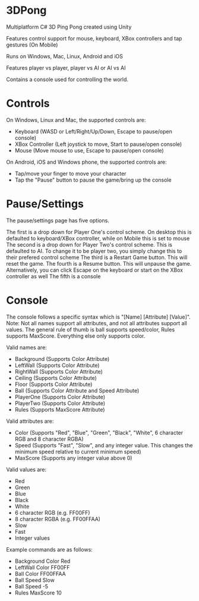 # 3DPong

Multiplatform C# 3D Ping Pong created using Unity

Features control support for mouse, keyboard, XBox controllers and tap gestures (On Mobile)

Runs on Windows, Mac, Linux, Android and iOS

Features player vs player, player vs AI or AI vs AI

Contains a console used for controlling the world.

# Controls

On Windows, Linux and Mac, the supported controls are:
- Keyboard (WASD or Left/Right/Up/Down, Escape to pause/open console)
- XBox Controller (Left joystick to move, Start to pause/open console)
- Mouse (Move mouse to use, Escape to pause/open console)

On Android, iOS and Windows phone, the supported controls are:
- Tap/move your finger to move your character
- Tap the "Pause" button to pause the game/bring up the console

# Pause/Settings

The pause/settings page has five options.

The first is a drop down for Player One's control scheme. On desktop this is defaulted to keyboard/XBox controller, while on Mobile this is set to mouse
The second is a drop down for Player Two's control scheme. This is defaulted to AI. To change it to be player two, you simply change this to their prefered control scheme
The third is a Restart Game button. This will reset the game.
The fourth is a Resume button. This will unpause the game. Alternatively, you can click Escape on the keyboard or start on the XBox controller as well
The fifth is a console

# Console

The console follows a specific syntax which is "[Name] [Attribute] [Value]".
Note: Not all names support all attributes, and not all attributes support all values. The general rule of thumb is ball supports speed/color, Rules supports MaxScore.
Everything else only supports color.

Valid names are:
- Background (Supports Color Attribute)
- LeftWall   (Supports Color Attribute)
- RightWall  (Supports Color Attribute)
- Ceiling    (Supports Color Attribute)
- Floor      (Supports Color Attribute)
- Ball       (Supports Color Attribute and Speed Attribute)
- PlayerOne  (Supports Color Attribute)
- PlayerTwo  (Supports Color Attribute)
- Rules      (Supports MaxScore Attribute)

Valid attributes are:
- Color      (Supports "Red", "Blue", "Green", "Black", "White", 6 character RGB and 8 character RGBA)
- Speed		 (Supports "Fast", "Slow", and any integer value. This changes the minimum speed relative to current minimum speed)
- MaxScore   (Supports any integer value above 0)

Valid values are:
- Red
- Green
- Blue
- Black
- White
- 6 character RGB (e.g. FF00FF)
- 8 character RGBA (e.g. FF00FFAA)
- Slow
- Fast
- Integer values

Example commands are as follows:
- Background Color Red
- LeftWall Color FF00FF
- Ball Color FF00FFAA
- Ball Speed Slow
- Ball Speed -5
- Rules MaxScore 10
